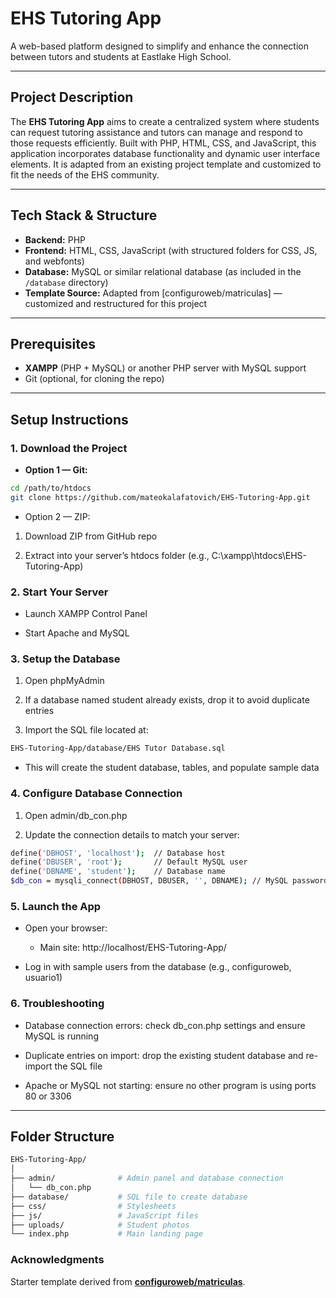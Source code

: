 # EHS Tutoring App

A web-based platform designed to simplify and enhance the connection between tutors and students at Eastlake High School.

---

##  Project Description

The **EHS Tutoring App** aims to create a centralized system where students can request tutoring assistance and tutors can manage and respond to those requests efficiently. Built with PHP, HTML, CSS, and JavaScript, this application incorporates database functionality and dynamic user interface elements. It is adapted from an existing project template and customized to fit the needs of the EHS community.

---

##  Tech Stack & Structure

- **Backend:** PHP  
- **Frontend:** HTML, CSS, JavaScript (with structured folders for CSS, JS, and webfonts)  
- **Database:** MySQL or similar relational database (as included in the `/database` directory)  
- **Template Source:** Adapted from [configuroweb/matriculas] — customized and restructured for this project

---

## Prerequisites
- **XAMPP** (PHP + MySQL) or another PHP server with MySQL support  
- Git (optional, for cloning the repo)  

---

## Setup Instructions

### 1. Download the Project
- **Option 1 — Git:**
```bash
cd /path/to/htdocs
git clone https://github.com/mateokalafatovich/EHS-Tutoring-App.git
```
- Option 2 — ZIP:

1. Download ZIP from GitHub repo

2. Extract into your server’s htdocs folder (e.g., C:\xampp\htdocs\EHS-Tutoring-App)

### 2. Start Your Server

- Launch XAMPP Control Panel

- Start Apache and MySQL

### 3. Setup the Database

1. Open phpMyAdmin

2. If a database named student already exists, drop it to avoid duplicate entries

3. Import the SQL file located at:

```bash
EHS-Tutoring-App/database/EHS Tutor Database.sql
```

- This will create the student database, tables, and populate sample data

### 4. Configure Database Connection

1. Open admin/db_con.php

2. Update the connection details to match your server:

```bash
define('DBHOST', 'localhost');  // Database host
define('DBUSER', 'root');       // Default MySQL user
define('DBNAME', 'student');    // Database name
$db_con = mysqli_connect(DBHOST, DBUSER, '', DBNAME); // MySQL password (XAMPP default is empty)
```

### 5. Launch the App

- Open your browser:

    - Main site: http://localhost/EHS-Tutoring-App/

- Log in with sample users from the database (e.g., configuroweb, usuario1)

### 6. Troubleshooting

- Database connection errors: check db_con.php settings and ensure MySQL is running

- Duplicate entries on import: drop the existing student database and re-import the SQL file

- Apache or MySQL not starting: ensure no other program is using ports 80 or 3306

---

## Folder Structure

```bash
EHS-Tutoring-App/
│
├── admin/              # Admin panel and database connection
│   └── db_con.php
├── database/           # SQL file to create database
├── css/                # Stylesheets
├── js/                 # JavaScript files
├── uploads/            # Student photos
└── index.php           # Main landing page
```

### Acknowledgments

Starter template derived from **[configuroweb/matriculas](https://github.com/configuroweb/matriculas)**.
